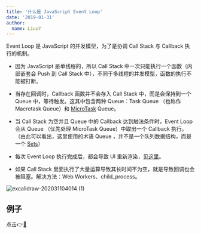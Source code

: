 ```yaml
---
title: '什么是 JavaScript Event Loop'
date: '2019-01-31'
author:
  name: LiuuY
---
```


Event Loop 是 JavaScript 的并发模型，为了是协调 Call Stack 与 Callback 执行的机制。

- 因为 JavaScript 是单线程的，所以 Call Stack 中一次只能执行一个函数（内部嵌套会 Push 到 Call Stack 中），不同于多线程的并发模型，函数的执行不能被打断。

- 当存在回调时，Callback 函数并不会存入 Call Stack 中，而是会保持到一个 Queue 中，等待触发。这其中包含两种 Queue：Task Queue （也称作 Macrotask Queue）和 [MicroTask](https://javascript.info/microtask-queue) Queue。

- 当 Call Stack 为空并且 Queue 中的 Callback 达到触法条件时，Event Loop 会从 Queue （优先处理 MicroTask Queue）中取出一个 Callback 执行。（由此可以看出，这里使用的术语 Queue ，并不是一个队列数据结构，而是一个 [Sets](https://html.spec.whatwg.org/multipage/webappapis.html#task-queue)）

- 每次 Event Loop 执行完成后，都会导致 UI 重新渲染，[见这里](https://html.spec.whatwg.org/multipage/webappapis.html#event-loop-processing-model)。

- 如果 Call Stack 里面执行了大量运算导致其长时间不为空，就是导致回调也会被阻塞。解决方法：Web Workers、child_process。

![excalidraw-202031104014 (1)](https://user-images.githubusercontent.com/14286374/75619181-68939f00-5bb3-11ea-8b5e-8e1ac3223a55.png)

## 例子

点击👉[🌰](http://latentflip.com/loupe/?code=JC5vbignYnV0dG9uJywgJ2NsaWNrJywgZnVuY3Rpb24gb25DbGljaygpIHsKICAgIHNldFRpbWVvdXQoZnVuY3Rpb24gdGltZXIoKSB7CiAgICAgICAgY29uc29sZS5sb2coJ1lvdSBjbGlja2VkIHRoZSBidXR0b24hJyk7ICAgIAogICAgfSwgMjAwMCk7Cn0pOwoKY29uc29sZS5sb2coIkhpISIpOwoKc2V0VGltZW91dChmdW5jdGlvbiB0aW1lb3V0KCkgewogICAgY29uc29sZS5sb2coIkNsaWNrIHRoZSBidXR0b24hIik7Cn0sIDUwMDApOwoKY29uc29sZS5sb2coIldlbGNvbWUgdG8gbG91cGUuIik7!!!PGJ1dHRvbj5DbGljayBtZSE8L2J1dHRvbj4%3D)
